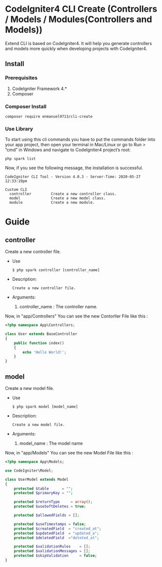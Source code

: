 # CodeIgniter4 CLI Create (Controllers / Models / Modules(Controllers and Models))

Extend CLI is based on CodeIgniter4. It will help you generate controllers and models more quickly when developing projects with CodeIgniter4.

## Install

### Prerequisites
1. CodeIgniter Framework 4.*
2. Composer

### Composer Install

```
composer require enmanuel9713/cli-create
```
### Use Library

To start using this cli commands you have to put the commands folder into your app project, then open your terminal in Mac/Linux or go to Run > “cmd” in Windows and navigate to CodeIgniter4 project’s root:

```
php spark list
```

Now, if you see the following message, the installation is successful.

```
CodeIgniter CLI Tool - Version 4.0.3 - Server-Time: 2020-05-27 12:33:19pm

Custom CLI
  controller         Create a new controller class.
  model              Create a new model class.
  module             Create a new module.

```

# Guide

## controller

Create a new controller file.

* Use
    ```
    $ php spark controller [controller_name] 
    ```

* Description:
    ```
    Create a new controller file.
    ```
* Arguments:
    1. controller_name : The controller name.


Now, in "app/Controllers" You can see the new Contorller File like this :

```php
<?php namespace App\Controllers;

class User extends BaseController
{
    public function index()
    {
        echo 'Hello World!';
    }
}
```


## model

Create a new model file.

* Use
    ```
    $ php spark model [model_name]
    ```

* Description:
    ```
    Create a new model file.
    ```
* Arguments:
    1. model_name : The model name


Now, in "app/Models" You can see the new Model File like this :

```php
<?php namespace App\Models;

use CodeIgniter\Model;

class UserModel extends Model
{
    protected $table      = "";
    protected $primaryKey = "";

    protected $returnType     = array();
    protected $useSoftDeletes = true;

    protected $allowedFields = [];

    protected $useTimestamps = false;
    protected $createdField  = "created_at";
    protected $updatedField  = "updated_a";
    protected $deletedField  ="deleted_at";

    protected $validationRules    = [];
    protected $validationMessages = [];
    protected $skipValidation     = false;
}
```